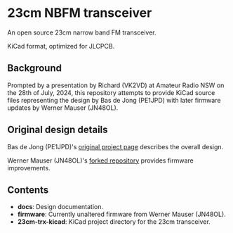 # 23cm NBFM transceiver

An open source 23cm narrow band FM transceiver.

KiCad format, optimized for JLCPCB.

## Background

Prompted by a presentation by Richard (VK2VD) at Amateur Radio NSW on the 28th of July, 2024, this repository attempts to provide KiCad source files representing the design by Bas de Jong (PE1JPD) with later firmware updates by Werner Mauser (JN48OL).

## Original design details

Bas de Jong (PE1JPD)'s [original project page](http://www.pe1jpd.nl/index.php/23cm_nbfm/) describes the overall design.

Werner Mauser (JN48OL)'s [forked repository](https://github.com/wemaus/23cm-NBFM-Trx) provides firmware improvements.

## Contents

 * __docs__: Design documentation.
 * __firmware__: Currently unaltered firmware from Werner Mauser (JN48OL).
 * __23cm-trx-kicad__: KiCad project directory for the 23cm transceiver.
